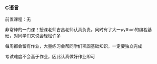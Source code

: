 ### C语言
前置课程：无

非常棒的一门课！授课老师吉昌老师认真负责，同时有了大一python的编程基础，对同学们来说会轻松许多

每周都会留有作业，大量练习会帮同学们巩固基础知识，一定要独立完成

考试难度不会高于作业，因此认真做好作业即可

